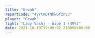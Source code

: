 ```yaml
---
title: "Grwah"
reportCode: "4yrtmDTNkwGfznvJ"
player: "Grwah"
fight: "Lady Vashj - Wipe 1 (49%)"
date: 2021-10-10T19:09:02.718000+00:00
---
```


